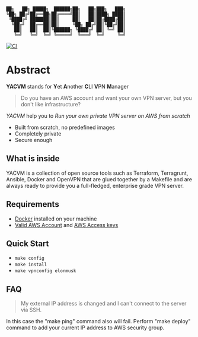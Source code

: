 ```

██╗   ██╗ █████╗  ██████╗██╗   ██╗███╗   ███╗
╚██╗ ██╔╝██╔══██╗██╔════╝██║   ██║████╗ ████║
 ╚████╔╝ ███████║██║     ██║   ██║██╔████╔██║
  ╚██╔╝  ██╔══██║██║     ╚██╗ ██╔╝██║╚██╔╝██║
   ██║   ██║  ██║╚██████╗ ╚████╔╝ ██║ ╚═╝ ██║
   ╚═╝   ╚═╝  ╚═╝ ╚═════╝  ╚═══╝  ╚═╝     ╚═╝

```

[![CI](https://github.com/exdial/yacvm/actions/workflows/ci.yml/badge.svg)](https://github.com/exdial/yacvm/actions/workflows/ci.yml)


# Abstract

**YACVM** stands for **Y**et **A**nother **C**LI **V**PN **M**anager

> Do you have an AWS account and want your own VPN server,
> but you don't like infrastructure?

*YACVM* help you to *Run your own private VPN server on AWS from scratch*

* Built from scratch, no predefined images
* Completely private
* Secure enough

## What is inside

YACVM is a collection of open source tools such as Terraform, Terragrunt,
Ansible, Docker and OpenVPN that are glued together by a Makefile and are always
ready to provide you a full-fledged, enterprise grade VPN server.

## Requirements
* [Docker](https://docs.docker.com/get-docker/) installed on your machine
* [Valid AWS Account](https://aws.amazon.com/console/) and [AWS Access keys](https://docs.aws.amazon.com/powershell/latest/userguide/pstools-appendix-sign-up.html)

## Quick Start

* `make config`
* `make install`
* `make vpnconfig elonmusk`

## FAQ

> My external IP address is changed and I can't connect to the server via SSH.

In this case the "make ping" command also will fail. Perform "make deploy"
command to add your current IP address to AWS security group.
